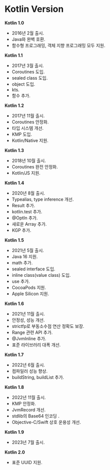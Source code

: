 # Kotlin Version

**Kotlin 1.0**

- 2016년 2월 출시.
- Java와 완벽 호환.
- 함수형 프로그래밍, 객체 지향 프로그래밍 모두 지원.

**Kotlin 1.1**

- 2017년 3월 출시.
- Coroutines 도입.
- sealed class 도입.
- object 도입.
- kts.
- 함수 추가.

**Kotlin 1.2**

- 2017년 11월 출시.
- Coroutines 안정화.
- 타입 시스템 개선.
- KMP 도입.
- Kotlin/Native 지원.

**Kotlin 1.3**

- 2018년 10월 출시.
- Coroutines 완전 안정화.
- Kotlin/JS 지원.

**Kotlin 1.4**

- 2020년 8월 출시.
- Typealias, type inference 개선.
- Result 추가.
- kotlin.test 추가.
- @OptIn 추가.
- 새로운 Array 추가.
- KGP 추가.

**Kotlin 1.5**

- 2021년 5월 출시.
- Java 16 지원.
- math 추가.
- sealed interface 도입.
- inline class(value class) 도입.
- use 추가.
- CocoaPods 지원.
- Apple Silicon 지원.

**Kotlin 1.6**

- 2021년 11월 출시.
- 안정성, 성능 개선.
- strictfp로 부동소수점 연산 정확도 보장.
- Range 관련 API 추가.
- @JvmInline 추가.
- 표준 라이브러리 대폭 개선.

**Kotlin 1.7**

- 2022년 6월 출시.
- 컴파일러 성능 향상.
- buildString, buildList 추가.

**Kotlin 1.8**

- 2022년 11월 출시.
- KMP 안정화.
- JvmRecord 개선.
- stdlib의 Base64 인코딩 .
- Objective-C/Swift 상호 운용성 개선.

**Kotlin 1.9**

- 2023년 7월 출시.

**Kotlin 2.0**

- 표준 UUID 지원.